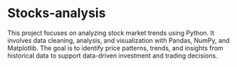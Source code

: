 # Stocks-analysis
This project focuses on analyzing stock market trends using Python. It involves data cleaning, analysis, and visualization with Pandas, NumPy, and Matplotlib. The goal is to identify price patterns, trends, and insights from historical data to support data-driven investment and trading decisions.
